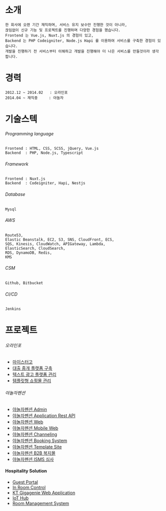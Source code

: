 # 소개
```
한 회사에 오랜 기간 재직하며, 서비스 유지 보수만 진행한 것이 아니라,
끊임없이 신규 기능 및 프로젝트를 진행하며 다양한 경험을 했습니다.
Frontend 는 Vue.js, Nuxt.js 의 경험이 있고,
Backend 는 PHP Codeigniter, Node.js Hapi 를 이용하여 서비스를 구축한 경험이 있습니다.
개발을 진행하기 전 서비스부터 이해하고 개발을 진행해야 더 나은 서비스를 만들것이라 생각합니다.
```
# 경력
```
2012.12 ~ 2014.02   : 오라인포  
2014.04 ~ 재직중     : 야놀자 
```
# 기술스텍
###### Programming language
```
Frontend : HTML, CSS, SCSS, jQuery, Vue.js
Backend  : PHP, Node.js, Typescript
```
###### Framework
```
Frontend : Nuxt.js
Backend  : Codeigniter, Hapi, Nestjs
```
###### Database
```
Mysql
```
###### AWS
```
Route53,    
Elastic Beanstalk, EC2, S3, SNS, CloudFront, ECS,
SQS, Kinesis, CloudWatch, APIGateway, Lambda,
ElasticSearch, CloudSearch,
RDS, DynamoDB, Redis,
KMS
```
###### CSM
```
Github, Bitbucket
```
###### CI/CD
```
Jenkins
```
# 프로젝트
###### 오라인포
- [마이스터고](https://github.com/KimYoungWoong/intro/blob/master/oarainfo.md#%EB%A7%88%EC%9D%B4%EC%8A%A4%ED%84%B0%EA%B3%A0)
- [대출 중개 플랫폼 구축](https://github.com/KimYoungWoong/intro/blob/master/oarainfo.md#%EB%8C%80%EC%B6%9C-%EC%A4%91%EA%B0%9C-%ED%94%8C%EB%9E%AB%ED%8F%BC-%EA%B5%AC%EC%B6%95)
- [텍스트 광고 플랫폼 관리](https://github.com/KimYoungWoong/intro/blob/master/oarainfo.md#%ED%85%8D%EC%8A%A4%ED%8A%B8-%EA%B4%91%EA%B3%A0-%ED%94%8C%EB%9E%AB%ED%8F%BC-%EA%B4%80%EB%A6%AC)
- [템플릿형 쇼핑몰 관리](https://github.com/KimYoungWoong/intro/blob/master/oarainfo.md#%ED%85%9C%ED%94%8C%EB%A6%BF%ED%98%95-%EC%87%BC%ED%95%91%EB%AA%B0-%EA%B4%80%EB%A6%AC)

###### 야놀자펜션
- [야놀자펜션 Admin](https://github.com/KimYoungWoong/intro/blob/master/pension.md#%EC%95%BC%EB%86%80%EC%9E%90%ED%8E%9C%EC%85%98-admin)
- [야놀자펜션 Application Rest API](https://github.com/KimYoungWoong/intro/blob/master/pension.md#%EC%95%BC%EB%86%80%EC%9E%90%ED%8E%9C%EC%85%98-application-rest-api)
- [야놀자펜션 Web](https://github.com/KimYoungWoong/intro/blob/master/pension.md#%EC%95%BC%EB%86%80%EC%9E%90%ED%8E%9C%EC%85%98-web)
- [야놀자펜션 Mobile Web](https://github.com/KimYoungWoong/intro/blob/master/pension.md#%EC%95%BC%EB%86%80%EC%9E%90%ED%8E%9C%EC%85%98-mobile-web)
- [야놀자펜션 Channeling](https://github.com/KimYoungWoong/intro/blob/master/pension.md#%EC%95%BC%EB%86%80%EC%9E%90%ED%8E%9C%EC%85%98-channeling)
- [야놀자펜션 Booking System](https://github.com/KimYoungWoong/intro/blob/master/pension.md#%EC%95%BC%EB%86%80%EC%9E%90%ED%8E%9C%EC%85%98-booking-system)
- [야놀자펜션 Template Site](https://github.com/KimYoungWoong/intro/blob/master/pension.md#%EC%95%BC%EB%86%80%EC%9E%90%ED%8E%9C%EC%85%98-template-site)
- [야놀자펜션 B2B 복지몰](https://github.com/KimYoungWoong/intro/blob/master/pension.md#%EC%95%BC%EB%86%80%EC%9E%90%ED%8E%9C%EC%85%98-%EC%A0%9C%ED%9C%B4%EA%B8%B0%EC%97%85-%EB%B3%B5%EC%A7%80%EB%AA%B0)
- [야놀자펜션 ISMS 심사](https://github.com/KimYoungWoong/intro/blob/master/pension.md#%EC%95%BC%EB%86%80%EC%9E%90%ED%8E%9C%EC%85%98-isms-%EC%8B%AC%EC%82%AC) 

#### Hospitality Solution
- [Guest Portal](https://github.com/KimYoungWoong/intro/blob/master/hospitalitySolution.md#guest-portal)
- [In Room Control](https://github.com/KimYoungWoong/intro/blob/master/hospitalitySolution.md#in-room-control)
- [KT Gigagenie Web Application](https://github.com/KimYoungWoong/intro/blob/master/hospitalitySolution.md#kt-gigagenie-web-application)
- [IoT Hub](https://github.com/KimYoungWoong/intro/blob/master/hospitalitySolution.md#iot-hub)
- [Room Management System](https://github.com/KimYoungWoong/intro/blob/master/hospitalitySolution.md#room-management-system)
